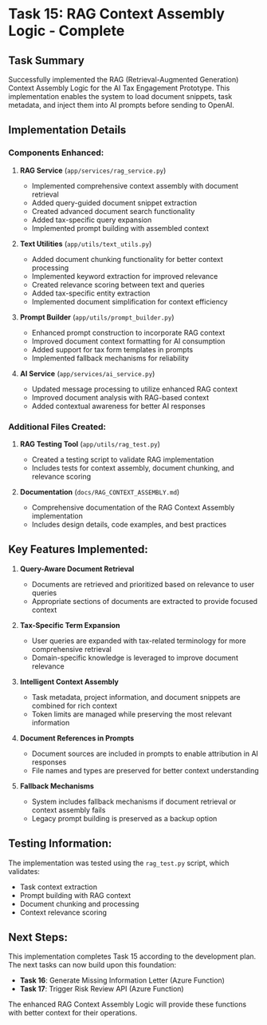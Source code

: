 # Task 15: RAG Context Assembly Logic - Complete

## Task Summary
Successfully implemented the RAG (Retrieval-Augmented Generation) Context Assembly Logic for the AI Tax Engagement Prototype. This implementation enables the system to load document snippets, task metadata, and inject them into AI prompts before sending to OpenAI.

## Implementation Details

### Components Enhanced:

1. **RAG Service** (`app/services/rag_service.py`)
   - Implemented comprehensive context assembly with document retrieval
   - Added query-guided document snippet extraction
   - Created advanced document search functionality
   - Added tax-specific query expansion
   - Implemented prompt building with assembled context

2. **Text Utilities** (`app/utils/text_utils.py`)
   - Added document chunking functionality for better context processing
   - Implemented keyword extraction for improved relevance
   - Created relevance scoring between text and queries
   - Added tax-specific entity extraction
   - Implemented document simplification for context efficiency

3. **Prompt Builder** (`app/utils/prompt_builder.py`)
   - Enhanced prompt construction to incorporate RAG context
   - Improved document context formatting for AI consumption
   - Added support for tax form templates in prompts
   - Implemented fallback mechanisms for reliability

4. **AI Service** (`app/services/ai_service.py`)
   - Updated message processing to utilize enhanced RAG context
   - Improved document analysis with RAG-based context
   - Added contextual awareness for better AI responses

### Additional Files Created:

1. **RAG Testing Tool** (`app/utils/rag_test.py`)
   - Created a testing script to validate RAG implementation
   - Includes tests for context assembly, document chunking, and relevance scoring

2. **Documentation** (`docs/RAG_CONTEXT_ASSEMBLY.md`)
   - Comprehensive documentation of the RAG Context Assembly implementation
   - Includes design details, code examples, and best practices

## Key Features Implemented:

1. **Query-Aware Document Retrieval**
   - Documents are retrieved and prioritized based on relevance to user queries
   - Appropriate sections of documents are extracted to provide focused context

2. **Tax-Specific Term Expansion**
   - User queries are expanded with tax-related terminology for more comprehensive retrieval
   - Domain-specific knowledge is leveraged to improve document relevance

3. **Intelligent Context Assembly**
   - Task metadata, project information, and document snippets are combined for rich context
   - Token limits are managed while preserving the most relevant information

4. **Document References in Prompts**
   - Document sources are included in prompts to enable attribution in AI responses
   - File names and types are preserved for better context understanding

5. **Fallback Mechanisms**
   - System includes fallback mechanisms if document retrieval or context assembly fails
   - Legacy prompt building is preserved as a backup option

## Testing Information:

The implementation was tested using the `rag_test.py` script, which validates:
- Task context extraction
- Prompt building with RAG context
- Document chunking and processing
- Context relevance scoring

## Next Steps:

This implementation completes Task 15 according to the development plan. The next tasks can now build upon this foundation:

- **Task 16**: Generate Missing Information Letter (Azure Function)
- **Task 17**: Trigger Risk Review API (Azure Function)

The enhanced RAG Context Assembly Logic will provide these functions with better context for their operations.

